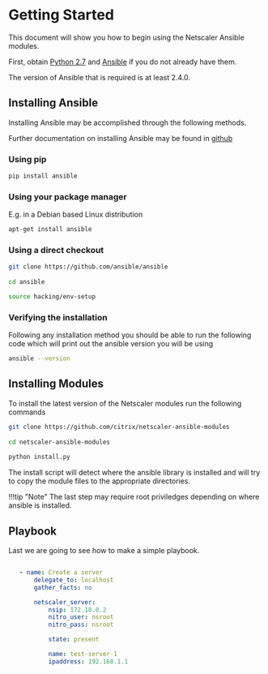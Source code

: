 # Getting Started

This document will show you how to begin using the Netscaler Ansible modules.

First, obtain [Python 2.7](http://www.python.org/) and [Ansible](http://docs.ansible.com/ansible/intro_installation.html) if you do not already have them.

The version of Ansible that is required is at least 2.4.0.

## Installing Ansible


Installing Ansible may be accomplished through the following methods.

Further documentation on installing Ansible  may be found in [github](https://github.com/ansible/ansible)

### Using pip

```bash
pip install ansible
```

### Using your package manager

E.g. in a Debian based Linux distribution

```bash
apt-get install ansible
```

### Using a direct checkout

```bash
git clone https://github.com/ansible/ansible
   
cd ansible

source hacking/env-setup
```

### Verifying the installation

Following any installation method you should be able to run the following code which will print out the ansible version you will be using

```bash
ansible --version
```


## Installing Modules

To install the latest version of the Netscaler modules run the following commands

```bash
git clone https://github.com/citrix/netscaler-ansible-modules
   
cd netscaler-ansible-modules
   
python install.py
```

The install script will detect where the ansible library is installed and will try to copy the module files to the appropriate directories.

!!!tip "Note"
		The last step may require root priviledges depending on where ansible is installed.



## Playbook

Last we are going to see how to make a simple playbook. 

```yaml

   - name: Create a server
       delegate_to: localhost
       gather_facts: no

       netscaler_server:
           nsip: 172.18.0.2
           nitro_user: nsroot
           nitro_pass: nsroot

           state: present

           name: test-server-1
           ipaddress: 192.168.1.1

```